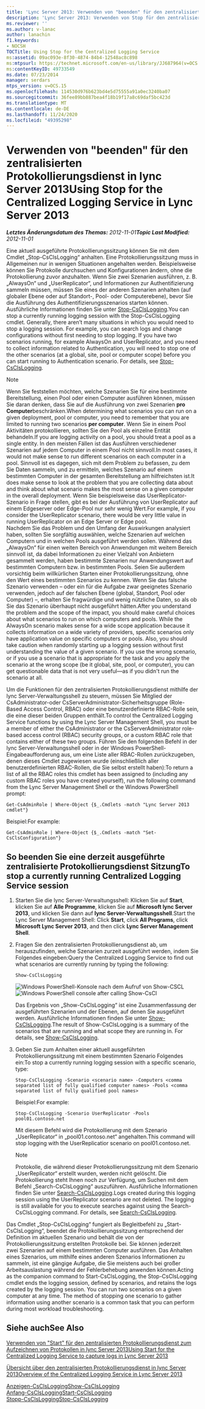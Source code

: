 ```yaml
---
title: 'Lync Server 2013: Verwenden von "beenden" für den zentralisierten Protokollierungsdienst'
description: 'Lync Server 2013: Verwenden von Stop für den zentralisierten Protokollierungsdienst.'
ms.reviewer: ''
ms.author: v-lanac
author: lanachin
f1.keywords:
- NOCSH
TOCTitle: Using Stop for the Centralized Logging Service
ms:assetid: 09ac093e-8f30-4874-84b4-12548ac8c898
ms:mtpsurl: https://technet.microsoft.com/en-us/library/JJ687964(v=OCS.15)
ms:contentKeyID: 49733549
ms.date: 07/23/2014
manager: serdars
mtps_version: v=OCS.15
ms.openlocfilehash: 114530d976b623bd4e5d75555a91a0ec3240ba07
ms.sourcegitcommit: 36fee89bb887bea4f18b19f17a8c69daf5bc423d
ms.translationtype: MT
ms.contentlocale: de-DE
ms.lasthandoff: 11/24/2020
ms.locfileid: "49395298"
---
```

# <a name="using-stop-for-the-centralized-logging-service-in-lync-server-2013"></a><span data-ttu-id="97da0-103">Verwenden von "beenden" für den zentralisierten Protokollierungsdienst in lync Server 2013</span><span class="sxs-lookup"><span data-stu-id="97da0-103">Using Stop for the Centralized Logging Service in Lync Server 2013</span></span>

<div data-xmlns="http://www.w3.org/1999/xhtml">

<div class="topic" data-xmlns="http://www.w3.org/1999/xhtml" data-msxsl="urn:schemas-microsoft-com:xslt" data-cs="https://msdn.microsoft.com/">

<div data-asp="https://msdn2.microsoft.com/asp">



</div>

<div id="mainSection">

<div id="mainBody"><span data-ttu-id="97da0-104">

<span> </span></span><span class="sxs-lookup"><span data-stu-id="97da0-104">

<span> </span></span></span>

<span data-ttu-id="97da0-105">_**Letztes Änderungsdatum des Themas:** 2012-11-01_</span><span class="sxs-lookup"><span data-stu-id="97da0-105">_**Topic Last Modified:** 2012-11-01_</span></span>

<span data-ttu-id="97da0-p101">Eine aktuell ausgeführte Protokollierungssitzung können Sie mit dem Cmdlet „Stop-CsClsLogging“ anhalten. Eine Protokollierungssitzung muss in Allgemeinen nur in wenigen Situationen angehalten werden. Beispielsweise können Sie Protokolle durchsuchen und Konfigurationen ändern, ohne die Protokollierung zuvor anzuhalten. Wenn Sie zwei Szenarien ausführen, z. B. „AlwaysOn“ und „UserReplicator“, und Informationen zur Authentifizierung sammeln müssen, müssen Sie eines der anderen Szenarien anhalten (auf globaler Ebene oder auf Standort-, Pool- oder Computerebene), bevor Sie die Ausführung des Authentifizierungsszenarios starten können. Ausführliche Informationen finden Sie unter [Stop-CsClsLogging](https://docs.microsoft.com/powershell/module/skype/Stop-CsClsLogging).</span><span class="sxs-lookup"><span data-stu-id="97da0-p101">You can stop a currently running logging session with the Stop-CsClsLogging cmdlet. Generally, there aren’t many situations in which you would need to stop a logging session. For example, you can search logs and change configurations without first needing to stop logging. If you have two scenarios running, for example AlwaysOn and UserReplicator, and you need to collect information related to Authentication, you will need to stop one of the other scenarios (at a global, site, pool or computer scope) before you can start running to Authentication scenario. For details, see [Stop-CsClsLogging](https://docs.microsoft.com/powershell/module/skype/Stop-CsClsLogging).</span></span>

<div>


> [!NOTE]  
> <span data-ttu-id="97da0-111">Wenn Sie feststellen möchten, welche Szenarien Sie für eine bestimmte Bereitstellung, einen Pool oder einen Computer ausführen können, müssen Sie daran denken, dass Sie auf die Ausführung von zwei Szenarien <STRONG>pro Computer</STRONG>beschränken.</span><span class="sxs-lookup"><span data-stu-id="97da0-111">When determining what scenarios you can run on a given deployment, pool or computer, you need to remember that you are limited to running two scenarios <STRONG>per computer</STRONG>.</span></span> <span data-ttu-id="97da0-112">Wenn Sie in einem Pool Aktivitäten protokollieren, sollten Sie den Pool als einzelne Entität behandeln.</span><span class="sxs-lookup"><span data-stu-id="97da0-112">If you are logging activity on a pool, you should treat a pool as a single entity.</span></span> <span data-ttu-id="97da0-113">In den meisten Fällen ist das Ausführen verschiedener Szenarien auf jedem Computer in einem Pool nicht sinnvoll.</span><span class="sxs-lookup"><span data-stu-id="97da0-113">In most cases, it would not make sense to run different scenarios on each computer in a pool.</span></span> <span data-ttu-id="97da0-114">Sinnvoll ist es dagegen, sich mit dem Problem zu befassen, zu dem Sie Daten sammeln, und zu ermitteln, welches Szenario auf einem bestimmten Computer in der gesamten Bereitstellung am hilfreichsten ist.</span><span class="sxs-lookup"><span data-stu-id="97da0-114">It does make sense to look at the problem that you are collecting data about and think about what scenario makes the most sense on a given computer in the overall deployment.</span></span> <span data-ttu-id="97da0-115">Wenn Sie beispielsweise das UserReplicator-Szenario in Frage stellen, gibt es bei der Ausführung von UserReplicator auf einem Edgeserver oder Edge-Pool nur sehr wenig Wert.</span><span class="sxs-lookup"><span data-stu-id="97da0-115">For example, if you consider the UserReplicator scenario, there would be very little value in running UserReplicator on an Edge Server or Edge pool.</span></span><BR><span data-ttu-id="97da0-p103">Nachdem Sie das Problem und den Umfang der Auswirkungen analysiert haben, sollten Sie sorgfältig auswählen, welche Szenarien auf welchen Computern und in welchen Pools ausgeführt werden sollen. Während das „AlwaysOn“ für einen weiten Bereich von Anwendungen mit weitem Bereich sinnvoll ist, da dabei Informationen zu einer Vielzahl von Anbietern gesammelt werden, haben bestimmte Szenarien nur Anwendungswert auf bestimmten Computern bzw. in bestimmten Pools. Seien Sie außerdem vorsichtig beim willkürlichen Starten einer Protokollierungssitzung, ohne den Wert eines bestimmten Szenarios zu kennen. Wenn Sie das falsche Szenario verwenden – oder ein für die Aufgabe zwar geeignetes Szenario verwenden, jedoch auf der falschen Ebene (global, Standort, Pool oder Computer) –, erhalten Sie fragwürdige und wenig nützliche Daten, so als ob Sie das Szenario überhaupt nicht ausgeführt hätten.</span><span class="sxs-lookup"><span data-stu-id="97da0-p103">After you understand the problem and the scope of the impact, you should make careful choices about what scenarios to run on which computers and pools. While the AlwaysOn scenario makes sense for a wide scope application because it collects information on a wide variety of providers, specific scenarios only have application value on specific computers or pools. Also, you should take caution when randomly starting up a logging session without first understanding the value of a given scenario. If you use the wrong scenario, or if you use a scenario that is appropriate for the task and you apply the scenario at the wrong scope (be it global, site, pool, or computer), you can get questionable data that is not very useful—as if you didn't run the scenario at all.</span></span>



</div>

<span data-ttu-id="97da0-120">Um die Funktionen für den zentralisierten Protokollierungsdienst mithilfe der lync Server-Verwaltungsshell zu steuern, müssen Sie Mitglied der CsAdministrator-oder CsServerAdministrator-Sicherheitsgruppe (Role-Based Access Control, RBAC) oder eine benutzerdefinierte RBAC-Rolle sein, die eine dieser beiden Gruppen enthält.</span><span class="sxs-lookup"><span data-stu-id="97da0-120">To control the Centralized Logging Service functions by using the Lync Server Management Shell, you must be a member of either the CsAdministrator or the CsServerAdministrator role-based access control (RBAC) security groups, or a custom RBAC role that contains either of these two groups.</span></span> <span data-ttu-id="97da0-121">Führen Sie den folgenden Befehl in der lync Server-Verwaltungsshell oder in der Windows PowerShell-Eingabeaufforderung aus, um eine Liste aller RBAC-Rollen zurückzugeben, denen dieses Cmdlet zugewiesen wurde (einschließlich aller benutzerdefinierten RBAC-Rollen, die Sie selbst erstellt haben):</span><span class="sxs-lookup"><span data-stu-id="97da0-121">To return a list of all the RBAC roles this cmdlet has been assigned to (including any custom RBAC roles you have created yourself), run the following command from the Lync Server Management Shell or the Windows PowerShell prompt:</span></span>

    Get-CsAdminRole | Where-Object {$_.Cmdlets -match "Lync Server 2013 cmdlet"}

<span data-ttu-id="97da0-122">Beispiel:</span><span class="sxs-lookup"><span data-stu-id="97da0-122">For example:</span></span>

    Get-CsAdminRole | Where-Object {$_.Cmdlets -match "Set-CsClsConfiguration"}

<div>

## <a name="to-stop-a-currently-running-centralized-logging-service-session"></a><span data-ttu-id="97da0-123">So beenden Sie eine derzeit ausgeführte zentralisierte Protokollierungsdienst Sitzung</span><span class="sxs-lookup"><span data-stu-id="97da0-123">To stop a currently running Centralized Logging Service session</span></span>

1.  <span data-ttu-id="97da0-124">Starten Sie die lync Server-Verwaltungsshell: Klicken Sie auf **Start**, klicken Sie auf **Alle Programme**, klicken Sie auf **Microsoft lync Server 2013**, und klicken Sie dann auf **lync Server-Verwaltungsshell**.</span><span class="sxs-lookup"><span data-stu-id="97da0-124">Start the Lync Server Management Shell: Click **Start**, click **All Programs**, click **Microsoft Lync Server 2013**, and then click **Lync Server Management Shell**.</span></span>

2.  <span data-ttu-id="97da0-125">Fragen Sie den zentralisierten Protokollierungsdienst ab, um herauszufinden, welche Szenarien zurzeit ausgeführt werden, indem Sie Folgendes eingeben:</span><span class="sxs-lookup"><span data-stu-id="97da0-125">Query the Centralized Logging Service to find out what scenarios are currently running by typing the following:</span></span>
    
        Show-CsClsLogging
    
    <span data-ttu-id="97da0-126">![Windows PowerShell-Konsole nach dem Aufruf von Show-CSCL](images/JJ687964.eb190c32-529c-4277-a731-52c47d22d8fa(OCS.15).jpg "Windows PowerShell-Konsole nach dem Aufruf von Show-CsCl")</span><span class="sxs-lookup"><span data-stu-id="97da0-126">![Windows PowerShell console after calling Show-CsCl](images/JJ687964.eb190c32-529c-4277-a731-52c47d22d8fa(OCS.15).jpg "Windows PowerShell console after calling Show-CsCl")</span></span>
    
    <span data-ttu-id="97da0-p105">Das Ergebnis von „Show-CsClsLogging“ ist eine Zusammenfassung der ausgeführten Szenarien und der Ebenen, auf denen Sie ausgeführt werden. Ausführliche Informationen finden Sie unter [Show-CsClsLogging](https://docs.microsoft.com/powershell/module/skype/Show-CsClsLogging).</span><span class="sxs-lookup"><span data-stu-id="97da0-p105">The result of Show-CsClsLogging is a summary of the scenarios that are running and what scope they are running in. For details, see [Show-CsClsLogging](https://docs.microsoft.com/powershell/module/skype/Show-CsClsLogging).</span></span>

3.  <span data-ttu-id="97da0-129">Geben Sie zum Anhalten einer aktuell ausgeführten Protokollierungssitzung mit einem bestimmten Szenario Folgendes ein:</span><span class="sxs-lookup"><span data-stu-id="97da0-129">To stop a currently running logging session with a specific scenario, type:</span></span>
    
        Stop-CsClsLogging -Scenario <scenario name> -Computers <comma separated list of fully qualified computer names> -Pools <comma separated list of fully qualified pool names>
    
    <span data-ttu-id="97da0-130">Beispiel:</span><span class="sxs-lookup"><span data-stu-id="97da0-130">For example:</span></span>
    
        Stop-CsClsLogging -Scenario UserReplicator -Pools pool01.contoso.net
    
    <span data-ttu-id="97da0-131">Mit diesem Befehl wird die Protokollierung mit dem Szenario „UserReplicator“ in „pool01.contoso.net“ angehalten.</span><span class="sxs-lookup"><span data-stu-id="97da0-131">This command will stop logging with the UserReplicatior scenario on pool01.contoso.net.</span></span>
    
    <div>
    

    > [!NOTE]  
    > <span data-ttu-id="97da0-p106">Protokolle, die während dieser Protokollierungssitzung mit dem Szenario „UserReplicator“ erstellt wurden, werden nicht gelöscht. Die Protokollierung steht Ihnen noch zur Verfügung, um Suchen mit dem Befehl „Search-CsClsLogging“ auszuführen. Ausführliche Informationen finden Sie unter <A href="https://docs.microsoft.com/powershell/module/skype/Search-CsClsLogging">Search-CsClsLogging</A>.</span><span class="sxs-lookup"><span data-stu-id="97da0-p106">Logs created during this logging session using the UserReplicator scenario are not deleted. The logging is still available for you to execute searches against using the Search-CsClsLogging command. For details, see <A href="https://docs.microsoft.com/powershell/module/skype/Search-CsClsLogging">Search-CsClsLogging</A>.</span></span>

    
    </div>

<span data-ttu-id="97da0-p107">Das Cmdlet „Stop-CsClsLogging“ fungiert als Begleitbefehl zu „Start-CsClsLogging“, beendet die Protokollierungssitzung entsprechend der Definition im aktuellen Szenario und behält die von der Protokollierungssitzung erstellten Protokolle bei. Sie können jederzeit zwei Szenarien auf einem bestimmten Computer ausführen. Das Anhalten eines Szenarios, um mithilfe eines anderen Szenarios Informationen zu sammeln, ist eine gängige Aufgabe, die Sie meistens auch bei großer Arbeitsauslastung während der Fehlerbehebung anwenden können.</span><span class="sxs-lookup"><span data-stu-id="97da0-p107">Acting as the companion command to Start-CsClsLogging, the Stop-CsClsLogging cmdlet ends the logging session, defined by scenarios, and retains the logs created by the logging session. You can run two scenarios on a given computer at any time. The method of stopping one scenario to gather information using another scenario is a common task that you can perform during most workload troubleshooting.</span></span>

</div>

<div>

## <a name="see-also"></a><span data-ttu-id="97da0-138">Siehe auch</span><span class="sxs-lookup"><span data-stu-id="97da0-138">See Also</span></span>


[<span data-ttu-id="97da0-139">Verwenden von "Start" für den zentralisierten Protokollierungsdienst zum Aufzeichnen von Protokollen in lync Server 2013</span><span class="sxs-lookup"><span data-stu-id="97da0-139">Using Start for the Centralized Logging Service to capture logs in Lync Server 2013</span></span>](lync-server-2013-using-start-for-the-centralized-logging-service-to-capture-logs.md)  


[<span data-ttu-id="97da0-140">Übersicht über den zentralisierten Protokollierungsdienst in lync Server 2013</span><span class="sxs-lookup"><span data-stu-id="97da0-140">Overview of the Centralized Logging Service in Lync Server 2013</span></span>](lync-server-2013-overview-of-the-centralized-logging-service.md)  


[<span data-ttu-id="97da0-141">Anzeigen-CsClsLogging</span><span class="sxs-lookup"><span data-stu-id="97da0-141">Show-CsClsLogging</span></span>](https://docs.microsoft.com/powershell/module/skype/Show-CsClsLogging)  
[<span data-ttu-id="97da0-142">Anfang-CsClsLogging</span><span class="sxs-lookup"><span data-stu-id="97da0-142">Start-CsClsLogging</span></span>](https://docs.microsoft.com/powershell/module/skype/Start-CsClsLogging)  
[<span data-ttu-id="97da0-143">Stopp-CsClsLogging</span><span class="sxs-lookup"><span data-stu-id="97da0-143">Stop-CsClsLogging</span></span>](https://docs.microsoft.com/powershell/module/skype/Stop-CsClsLogging)  
  

<span data-ttu-id="97da0-144"></div>

</div>

<span> </span>

</div>

</div>

</span><span class="sxs-lookup"><span data-stu-id="97da0-144"></div>

</div>

<span> </span>

</div>

</div>

</span></span></div>

